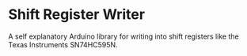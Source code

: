 # Shift Register Writer

A self explanatory Arduino library for writing into shift registers like the Texas Instruments SN74HC595N.
